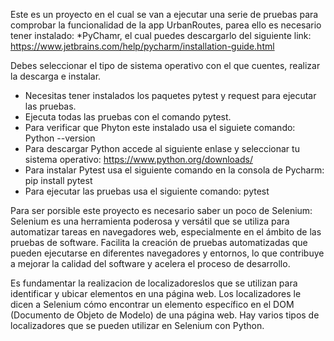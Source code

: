 Este es un proyecto en el cual se van a ejecutar una serie de pruebas para comprobar la funcionalidad de la app UrbanRoutes, parea ello es necesario tener instalado:
*PyChamr, el cual puedes descargarlo del siguiente link:
https://www.jetbrains.com/help/pycharm/installation-guide.html

Debes seleccionar el tipo de sistema operativo con el que cuentes, realizar la descarga e instalar.
- Necesitas tener instalados los paquetes pytest y request para ejecutar las pruebas.
- Ejecuta todas las pruebas con el comando pytest.
- Para verificar que Phyton este instalado usa el siguiete comando:
Python --version
- Para descargar Python accede al siguiente enlase y seleccionar tu sistema operativo:
https://www.python.org/downloads/
-  Para instalar Pytest usa el siguiente comando en la consola de Pycharm:
pip install pytest
- Para ejecutar las pruebas usa el siguiente comando:
pytest

Para ser porsible este proyecto es necesario saber un poco de Selenium:
Selenium es una herramienta poderosa y versátil que se utiliza para automatizar tareas en navegadores web, especialmente en el ámbito de las pruebas de software.
Facilita la creación de pruebas automatizadas que pueden ejecutarse en diferentes navegadores y entornos, lo que contribuye a mejorar la calidad del software y acelera el proceso de desarrollo.

Es fundamentar la realizacion de localizadoreslos que se utilizan para identificar y ubicar elementos en una página web. Los localizadores le dicen a Selenium cómo encontrar un elemento específico en el DOM (Documento de Objeto de Modelo) de una página web. Hay varios tipos de localizadores que se pueden utilizar en Selenium con Python. 
